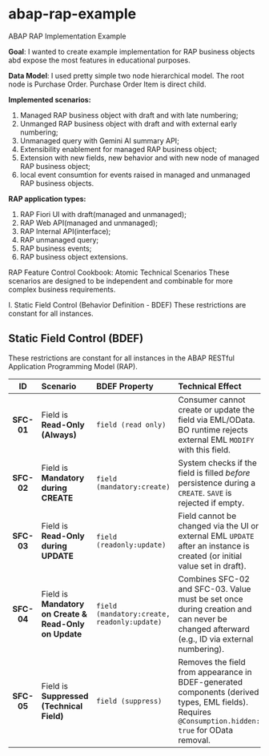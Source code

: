 # abap-rap-example
ABAP RAP Implementation Example

**Goal**: I wanted to create example implementation for RAP business objects abd expose the most features in educational purposes.

**Data Model**: I used pretty simple two node hierarchical model. The root node is Purchase Order. Purchase Order Item is direct child.

**Implemented scenarios:**
1. Managed RAP business object with draft and with late numbering;
2. Unmanged RAP business object with draft and with external early numbering;
3. Unmanaged query with Gemini AI summary  API;
4. Extensibility enablement for managed RAP business object;
5. Extension with new fields, new behavior and with new node of managed RAP business object;
6. local event consumtion for events raised in managed and unmanaged RAP business objects.

**RAP application types:**
1. RAP Fiori UI with draft(managed and unmanaged);
2. RAP Web API(managed and unmanaged);
3. RAP Internal API(interface);
4. RAP unmanaged query;
5. RAP business events;
6. RAP business object extensions.


RAP Feature Control Cookbook: Atomic Technical Scenarios
These scenarios are designed to be independent and combinable for more complex business requirements.

I. Static Field Control (Behavior Definition - BDEF)
These restrictions are constant for all instances.

## Static Field Control (BDEF)

These restrictions are constant for all instances in the ABAP RESTful Application Programming Model (RAP).

| ID | Scenario | BDEF Property | Technical Effect | 
| :---: | :--- | :--- | :--- | 
| **SFC-01** | Field is **Read-Only (Always)** | `field (read only)` | Consumer cannot create or update the field via EML/OData. BO runtime rejects external EML `MODIFY` with this field. | 
| **SFC-02** | Field is **Mandatory during CREATE** | `field (mandatory:create)` | System checks if the field is filled *before* persistence during a `CREATE`. `SAVE` is rejected if empty. | 
| **SFC-03** | Field is **Read-Only during UPDATE** | `field (readonly:update)` | Field cannot be changed via the UI or external EML `UPDATE` after an instance is created (or initial value set in draft). | 
| **SFC-04** | Field is **Mandatory on Create & Read-Only on Update** | `field (mandatory:create, readonly:update)` | Combines SFC-02 and SFC-03. Value must be set once during creation and can never be changed afterward (e.g., ID via external numbering). | 
| **SFC-05** | Field is **Suppressed (Technical Field)** | `field (suppress)` | Removes the field from appearance in BDEF-generated components (derived types, EML fields). Requires `@Consumption.hidden: true` for OData removal. |
